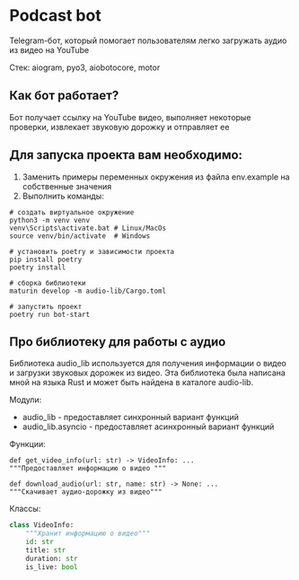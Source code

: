 # Podcast bot
Telegram-бот, который помогает пользователям легко загружать аудио из видео на YouTube

Стек: aiogram, pyo3, aiobotocore, motor

## Как бот работает?                                                                                      
Бот получает ссылку на YouTube видео, выполняет некоторые проверки, извлекает звуковую дорожку и отправляет ее

## Для запуска проекта вам необходимо:
1) Заменить примеры переменных окружения из файла env.example на собственные значения
2) Выполнить команды:
```shell
# создать виртуальное окружение
python3 -m venv venv 
venv\Scripts\activate.bat # Linux/MacOs
source venv/bin/activate  # Windows

# установить poetry и зависимости проекта
pip install poetry
poetry install

# сборка библиотеки 
maturin develop -m audio-lib/Cargo.toml

# запустить проект
poetry run bot-start 
```

## Про библиотеку для работы с аудио
Библиотека audio_lib используется для получения информации о видео и загрузки звуковых дорожек из видео. 
Эта библиотека была написана мной на языка Rust и может быть найдена в каталоге audio-lib.

Модули:
* audio_lib - предоставляет синхронный вариант функций
* audio_lib.asyncio - предоставляет асинхронный вариант функций

Функции:
```python3
def get_video_info(url: str) -> VideoInfo: ...
"""Предоставляет информацию о видео """

def download_audio(url: str, name: str) -> None: ...
"""Скачивает аудио-дорожку из видео"""
```

Классы:
```python
class VideoInfo:
    """Хранит информацию о видео"""
    id: str
    title: str
    duration: str
    is_live: bool
```